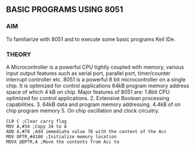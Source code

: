 ## BASIC PROGRAMS USING 8051


### AIM
To familiarize with 8051 and to execute some basic programs Keil IDe.

### THEORY
A Microcontroller is a powerful CPU tightly coupled with memory, various input output features such as serial port, parallel port, timer/counter interrupt controller etc. 8051 is a powerful 8 bit microcontroller on a single chip. It is optimized for control applications 64kB program memory address space of which 4 kB on chip. Major features of 8051 are:
1.8bit CPU optimized for control applications.
2. Extensive Boolean processing capabilities.
3. 64kB data and program memory addressing.
4.4kB of on chip program memory
5. On chip oscillation and clock circuitry. 

~~~
CLR C ;Clear carry flag
MOV A,#34 ;Copy 34 to A
ADD A,#78 ;Add immediate value 78 with the content of the Acc
MOV DPTR,#4100 ;Initialize memory location
MOVX @DPTR,A ;Move the contents from Acc to 
~~~
